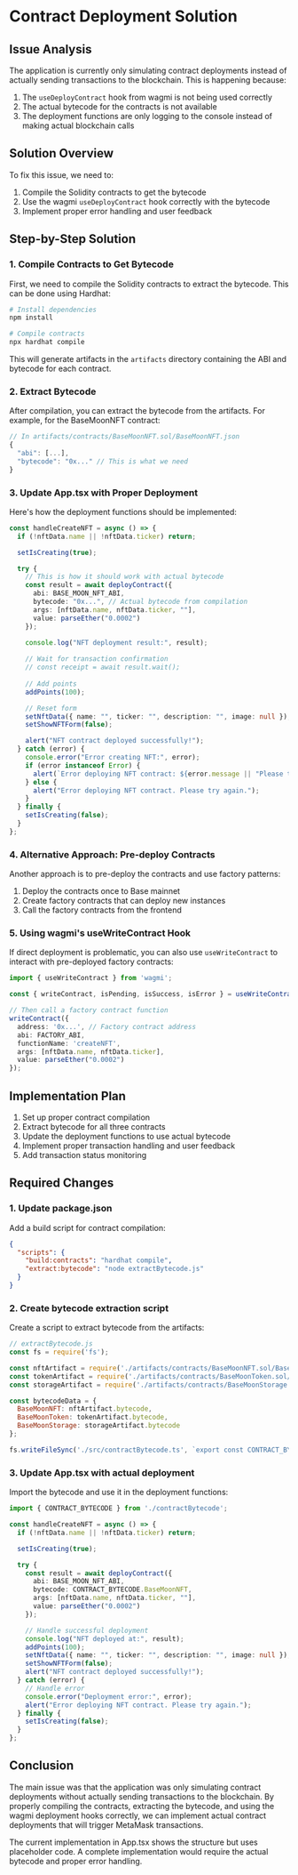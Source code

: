 # Contract Deployment Solution

## Issue Analysis

The application is currently only simulating contract deployments instead of actually sending transactions to the blockchain. This is happening because:

1. The `useDeployContract` hook from wagmi is not being used correctly
2. The actual bytecode for the contracts is not available
3. The deployment functions are only logging to the console instead of making actual blockchain calls

## Solution Overview

To fix this issue, we need to:

1. Compile the Solidity contracts to get the bytecode
2. Use the wagmi `useDeployContract` hook correctly with the bytecode
3. Implement proper error handling and user feedback

## Step-by-Step Solution

### 1. Compile Contracts to Get Bytecode

First, we need to compile the Solidity contracts to extract the bytecode. This can be done using Hardhat:

```bash
# Install dependencies
npm install

# Compile contracts
npx hardhat compile
```

This will generate artifacts in the `artifacts` directory containing the ABI and bytecode for each contract.

### 2. Extract Bytecode

After compilation, you can extract the bytecode from the artifacts. For example, for the BaseMoonNFT contract:

```javascript
// In artifacts/contracts/BaseMoonNFT.sol/BaseMoonNFT.json
{
  "abi": [...],
  "bytecode": "0x..." // This is what we need
}
```

### 3. Update App.tsx with Proper Deployment

Here's how the deployment functions should be implemented:

```typescript
const handleCreateNFT = async () => {
  if (!nftData.name || !nftData.ticker) return;

  setIsCreating(true);

  try {
    // This is how it should work with actual bytecode
    const result = await deployContract({
      abi: BASE_MOON_NFT_ABI,
      bytecode: "0x...", // Actual bytecode from compilation
      args: [nftData.name, nftData.ticker, ""],
      value: parseEther("0.0002")
    });

    console.log("NFT deployment result:", result);
    
    // Wait for transaction confirmation
    // const receipt = await result.wait();
    
    // Add points
    addPoints(100);

    // Reset form
    setNftData({ name: "", ticker: "", description: "", image: null });
    setShowNFTForm(false);

    alert("NFT contract deployed successfully!");
  } catch (error) {
    console.error("Error creating NFT:", error);
    if (error instanceof Error) {
      alert(`Error deploying NFT contract: ${error.message || "Please try again."}`);
    } else {
      alert("Error deploying NFT contract. Please try again.");
    }
  } finally {
    setIsCreating(false);
  }
};
```

### 4. Alternative Approach: Pre-deploy Contracts

Another approach is to pre-deploy the contracts and use factory patterns:

1. Deploy the contracts once to Base mainnet
2. Create factory contracts that can deploy new instances
3. Call the factory contracts from the frontend

### 5. Using wagmi's useWriteContract Hook

If direct deployment is problematic, you can also use `useWriteContract` to interact with pre-deployed factory contracts:

```typescript
import { useWriteContract } from 'wagmi';

const { writeContract, isPending, isSuccess, isError } = useWriteContract();

// Then call a factory contract function
writeContract({
  address: '0x...', // Factory contract address
  abi: FACTORY_ABI,
  functionName: 'createNFT',
  args: [nftData.name, nftData.ticker],
  value: parseEther("0.0002")
});
```

## Implementation Plan

1. Set up proper contract compilation
2. Extract bytecode for all three contracts
3. Update the deployment functions to use actual bytecode
4. Implement proper transaction handling and user feedback
5. Add transaction status monitoring

## Required Changes

### 1. Update package.json
Add a build script for contract compilation:

```json
{
  "scripts": {
    "build:contracts": "hardhat compile",
    "extract:bytecode": "node extractBytecode.js"
  }
}
```

### 2. Create bytecode extraction script

Create a script to extract bytecode from the artifacts:

```javascript
// extractBytecode.js
const fs = require('fs');

const nftArtifact = require('./artifacts/contracts/BaseMoonNFT.sol/BaseMoonNFT.json');
const tokenArtifact = require('./artifacts/contracts/BaseMoonToken.sol/BaseMoonToken.json');
const storageArtifact = require('./artifacts/contracts/BaseMoonStorage.sol/BaseMoonStorage.json');

const bytecodeData = {
  BaseMoonNFT: nftArtifact.bytecode,
  BaseMoonToken: tokenArtifact.bytecode,
  BaseMoonStorage: storageArtifact.bytecode
};

fs.writeFileSync('./src/contractBytecode.ts', `export const CONTRACT_BYTECODE = ${JSON.stringify(bytecodeData, null, 2)};`);
```

### 3. Update App.tsx with actual deployment

Import the bytecode and use it in the deployment functions:

```typescript
import { CONTRACT_BYTECODE } from './contractBytecode';

const handleCreateNFT = async () => {
  if (!nftData.name || !nftData.ticker) return;

  setIsCreating(true);

  try {
    const result = await deployContract({
      abi: BASE_MOON_NFT_ABI,
      bytecode: CONTRACT_BYTECODE.BaseMoonNFT,
      args: [nftData.name, nftData.ticker, ""],
      value: parseEther("0.0002")
    });

    // Handle successful deployment
    console.log("NFT deployed at:", result);
    addPoints(100);
    setNftData({ name: "", ticker: "", description: "", image: null });
    setShowNFTForm(false);
    alert("NFT contract deployed successfully!");
  } catch (error) {
    // Handle error
    console.error("Deployment error:", error);
    alert("Error deploying NFT contract. Please try again.");
  } finally {
    setIsCreating(false);
  }
};
```

## Conclusion

The main issue was that the application was only simulating contract deployments without actually sending transactions to the blockchain. By properly compiling the contracts, extracting the bytecode, and using the wagmi deployment hooks correctly, we can implement actual contract deployments that will trigger MetaMask transactions.

The current implementation in App.tsx shows the structure but uses placeholder code. A complete implementation would require the actual bytecode and proper error handling.